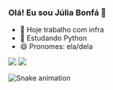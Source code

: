 ### Olá! Eu sou Júlia Bonfá 👋

- 🔭 Hoje trabalho com infra
- 🌱 Estudando Python
- 😄 Pronomes: ela/dela

<div> 
  <a href = "mailto:jdamascenobonfa@gmail.com"><img src="https://img.shields.io/badge/-Gmail-%23333?style=for-the-badge&logo=gmail&logoColor=white" target="_blank"></a>
  <a href="https://www.linkedin.com/in/julia-bonfa/" target="_blank"><img src="https://img.shields.io/badge/-LinkedIn-%230077B5?style=for-the-badge&logo=linkedin&logoColor=white" target="_blank"></a> 
  
</div>

![Snake animation](https://github.com/jdb983/blob/output/github-contribution-grid-snake.svg)
